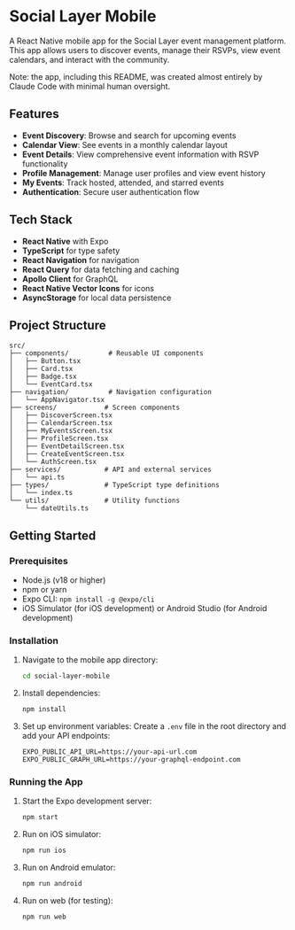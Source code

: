 
# Social Layer Mobile

A React Native mobile app for the Social Layer event management platform. This app allows users to discover events, manage their RSVPs, view event calendars, and interact with the community.

Note: the app, including this README, was created almost entirely by Claude Code with minimal human oversight.

## Features

- **Event Discovery**: Browse and search for upcoming events
- **Calendar View**: See events in a monthly calendar layout
- **Event Details**: View comprehensive event information with RSVP functionality
- **Profile Management**: Manage user profiles and view event history
- **My Events**: Track hosted, attended, and starred events
- **Authentication**: Secure user authentication flow

## Tech Stack

- **React Native** with Expo
- **TypeScript** for type safety
- **React Navigation** for navigation
- **React Query** for data fetching and caching
- **Apollo Client** for GraphQL
- **React Native Vector Icons** for icons
- **AsyncStorage** for local data persistence

## Project Structure

```
src/
├── components/          # Reusable UI components
│   ├── Button.tsx
│   ├── Card.tsx
│   ├── Badge.tsx
│   └── EventCard.tsx
├── navigation/          # Navigation configuration
│   └── AppNavigator.tsx
├── screens/            # Screen components
│   ├── DiscoverScreen.tsx
│   ├── CalendarScreen.tsx
│   ├── MyEventsScreen.tsx
│   ├── ProfileScreen.tsx
│   ├── EventDetailScreen.tsx
│   ├── CreateEventScreen.tsx
│   └── AuthScreen.tsx
├── services/           # API and external services
│   └── api.ts
├── types/              # TypeScript type definitions
│   └── index.ts
└── utils/              # Utility functions
    └── dateUtils.ts
```

## Getting Started

### Prerequisites

- Node.js (v18 or higher)
- npm or yarn
- Expo CLI: `npm install -g @expo/cli`
- iOS Simulator (for iOS development) or Android Studio (for Android development)

### Installation

1. Navigate to the mobile app directory:
   ```bash
   cd social-layer-mobile
   ```

2. Install dependencies:
   ```bash
   npm install
   ```

3. Set up environment variables:
   Create a `.env` file in the root directory and add your API endpoints:
   ```
   EXPO_PUBLIC_API_URL=https://your-api-url.com
   EXPO_PUBLIC_GRAPH_URL=https://your-graphql-endpoint.com
   ```

### Running the App

1. Start the Expo development server:
   ```bash
   npm start
   ```

2. Run on iOS simulator:
   ```bash
   npm run ios
   ```

3. Run on Android emulator:
   ```bash
   npm run android
   ```

4. Run on web (for testing):
   ```bash
   npm run web
   ```
